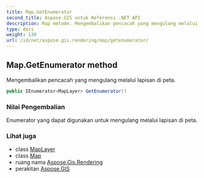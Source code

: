 ```yaml
---
title: Map.GetEnumerator
second_title: Aspose.GIS untuk Referensi .NET API
description: Map metode. Mengembalikan pencacah yang mengulang melalui lapisan di peta.
type: docs
weight: 130
url: /id/net/aspose.gis.rendering/map/getenumerator/
---
```

## Map.GetEnumerator method

Mengembalikan pencacah yang mengulang melalui lapisan di peta.

```csharp
public IEnumerator<MapLayer> GetEnumerator()
```

### Nilai Pengembalian

Enumerator yang dapat digunakan untuk mengulang melalui lapisan di peta.

### Lihat juga

* class [MapLayer](../../maplayer/)
* class [Map](../)
* ruang nama [Aspose.Gis.Rendering](../../map/)
* perakitan [Aspose.GIS](../../../)


